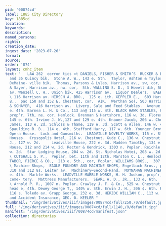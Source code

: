 ```yaml
---
pid: '00874cd'
label: 1885 City Directory
key: 1885cd
location: 
keywords: 
description: 
named_persons: 
rights: 
creation_date: 
ingest_date: '2023-07-26'
format: 
source: 
order: '874'
layout: cmhc_item
text: "   LAW 262  corron tics «t DANIELS, FISHER & SMITH’S  RUCKER & EWING, 82, 34
  and 35 Quincy bik,  Stone A. W., 143 e. 5th.  Taylor, Ashton & Taylor, 11 to 15
  DeMaine- ville bik.  Thomas, Parsons & Lyles, Harrison av., sw, cor, 4th.  Thomson
  & Sayer, Harrison av., nw. cor,  5th. WALLING S. D., 3 Howell dik, 500 Harrison
  av. Wenzell C. H., Union bik, 425 Harrison av.  Liquor Dealers.  BAER BROTHERS,
  \ 116 Harrison av. HIRSCH A. BRO.,  125 e. ith. XEPPLER E.,  603 Harrison av. LEPPEL
  B.,  pao 150 and 152 E. Chestnut, cor.  AIK,  Werthan So), 503 Harrison av. WOLF
  & SCHAYER,  416 Harrison av.  Livery, Sale and Feed Stables.  Avenue Stables, 111
  e. 4th. Barnea L. H. & Co., 113 an@ 115 w. 4th. BLACK HAWK STABLES, G. C. Fairbairn,
  prop’r, 7th, ne. cor. Hemlock. Brennan & Hartshorn, 116 w. 3d. Florer George K.,
  145 e. 6th. Irvine J. W.,127 and 129 e. 4th. Knauer Jacob, 206 w. Chestnut. O’Conner
  James, 113 e. 2d. Schloss & Thame, 119 e. 3d. Scott & Allen, 146 w. 4th, cor. Pine.
  Spaulding R. B.. 114 e. 4th. Stafford Harry, 117 w. 6th. Younger Brothers, rear
  Opera House.  Lock and Gunsmiths.  LEADVILLE NOVELTY WORKS, 115 e. Sth.  Lodging
  Houses.  €rysopolis Hotel, 216 w. Chestnut. Gude C., 136 w. Chestnut. Hill Andrew
  J., 127 w. 2d.     Leadville House, 222 e. 3d. Madden Timothy, 134 e. 3d. Mansion
  House, 212 and 214 w, 2d. Rector & Kendrick, 1303 n. Poplar. Reichle Albert, 122
  w. 2d.  Star Lodging House, 204 w. 2d. St. Nicholas Hotei, 208 w. 2d.  Lumber Dealers.
  \ CUTSHALL S. P.,  Peplar, bet. 11th and 12th. Marston C. L., Hemlock, cor. 13th.
  TABOR, PIERCE & CO.,  213 e. 5th., cor, Poplar. WILLIAMS BROS.,  307 to 313 e. 6th.
  \ Machine Shops,  EAGLE FOUNDRY AND MACHINE SHOPS, Engelbach Bros., prop’rs, 308,
  310 and 312 8s. Leiter av.  Machinery—Second-Hand.  MOYNAHAN MACHINERY CO., 106
  e. 4th.  Marble Works.  LEADVILLE MARBLE WORKS, H. H. Judson, prop’r, Evergreen
  ceme- tery.  Mattress Manufacturers.  SEARL A. D., JR., 133 e, 6th.  Meat Markets.
  \ Arnold P. R., 1007 n. Poplar. Crawley J. F. & Co., 525 w. Chestnut. Corby . B.,
  head e, 4th. Dewey George T,, 140% w. Sth. Erwin J. H., 306 ¢. 6th. Flinspach G.,
  116 s. Toledo av. Grapp George, 232 e. 3d. HERZOC WILLIAM C., 113 w. Cheatnut,  Life
  and Accident Insurance, GEO. 0. KEELER "
thumbnail: "/img/derivatives/iiif/images/00874cd/full/250,/0/default.jpg"
full: "/img/derivatives/iiif/images/00874cd/full/1140,/0/default.jpg"
manifest: "/img/derivatives/iiif/00874cd/manifest.json"
collection: directories
---
```

